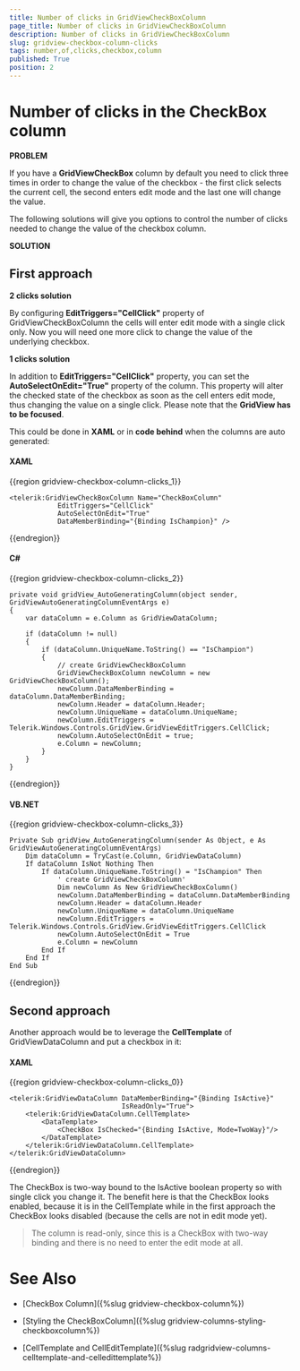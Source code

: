 ```yaml
---
title: Number of clicks in GridViewCheckBoxColumn
page_title: Number of clicks in GridViewCheckBoxColumn
description: Number of clicks in GridViewCheckBoxColumn
slug: gridview-checkbox-column-clicks
tags: number,of,clicks,checkbox,column
published: True
position: 2
---
```


# Number of clicks in the CheckBox column

__PROBLEM__

If you have a __GridViewCheckBox__ column by default you need to click three times in order to change the value of the checkbox - the first click selects the current cell, the second enters edit mode and the last one will change the value.

The following solutions will give you options to control the number of clicks needed to change the value of the checkbox column.

__SOLUTION__

##     First approach

__2 clicks solution__

By configuring __EditTriggers="CellClick"__ property of GridViewCheckBoxColumn the cells will enter edit mode with a single click only. Now you will need one more click to change the value of the underlying checkbox.

__1 clicks solution__

In addition to __EditTriggers="CellClick"__ property, you can set the __AutoSelectOnEdit="True"__ property of the column. This property will alter the checked state of the checkbox as soon as the cell enters edit mode, thus changing the value on a single click. Please note that the __GridView has to be focused__.

This could be done in __XAML__ or in __code behind__ when the columns are auto generated:        

#### __XAML__

{{region gridview-checkbox-column-clicks_1}}

	<telerik:GridViewCheckBoxColumn Name="CheckBoxColumn"
	            EditTriggers="CellClick"
	            AutoSelectOnEdit="True"
	            DataMemberBinding="{Binding IsChampion}" />
{{endregion}}


#### __C#__

{{region gridview-checkbox-column-clicks_2}}

	private void gridView_AutoGeneratingColumn(object sender, GridViewAutoGeneratingColumnEventArgs e)
	{
	    var dataColumn = e.Column as GridViewDataColumn;
	            
	    if (dataColumn != null)
	    {
	        if (dataColumn.UniqueName.ToString() == "IsChampion")
	        {
	            // create GridViewCheckBoxColumn
	            GridViewCheckBoxColumn newColumn = new GridViewCheckBoxColumn();
	            newColumn.DataMemberBinding = dataColumn.DataMemberBinding;
	            newColumn.Header = dataColumn.Header;
	            newColumn.UniqueName = dataColumn.UniqueName;
	            newColumn.EditTriggers = Telerik.Windows.Controls.GridView.GridViewEditTriggers.CellClick;
	            newColumn.AutoSelectOnEdit = true;
	            e.Column = newColumn;
	        }
	    }
	}
{{endregion}}

#### __VB.NET__

{{region gridview-checkbox-column-clicks_3}}

    Private Sub gridView_AutoGeneratingColumn(sender As Object, e As GridViewAutoGeneratingColumnEventArgs)
        Dim dataColumn = TryCast(e.Column, GridViewDataColumn)
        If dataColumn IsNot Nothing Then
            If dataColumn.UniqueName.ToString() = "IsChampion" Then
                ' create GridViewCheckBoxColumn'
                Dim newColumn As New GridViewCheckBoxColumn()
                newColumn.DataMemberBinding = dataColumn.DataMemberBinding
                newColumn.Header = dataColumn.Header
                newColumn.UniqueName = dataColumn.UniqueName
                newColumn.EditTriggers = Telerik.Windows.Controls.GridView.GridViewEditTriggers.CellClick
                newColumn.AutoSelectOnEdit = True
                e.Column = newColumn
            End If
        End If
    End Sub
{{endregion}}

##     Second approach

Another approach would be to leverage the __CellTemplate__ of GridViewDataColumn and put a checkbox in it:

#### __XAML__

{{region gridview-checkbox-column-clicks_0}}

	<telerik:GridViewDataColumn DataMemberBinding="{Binding IsActive}" 
	                            IsReadOnly="True">
	    <telerik:GridViewDataColumn.CellTemplate>
	        <DataTemplate>
	            <CheckBox IsChecked="{Binding IsActive, Mode=TwoWay}"/>
	        </DataTemplate>
	    </telerik:GridViewDataColumn.CellTemplate>
	</telerik:GridViewDataColumn>
{{endregion}}


The CheckBox is two-way bound to the IsActive boolean property so with single click you change it. The benefit here is that the CheckBox looks enabled, because it is in the CellTemplate while in the first approach the CheckBox looks disabled (because the cells are not in edit mode yet). 
>The column is read-only, since this is a CheckBox with two-way binding and there is no need to enter the edit mode at all.

# See Also

 * [CheckBox Column]({%slug gridview-checkbox-column%}) 
 
 * [Styling the CheckBoxColumn]({%slug gridview-columns-styling-checkboxcolumn%})

 * [CellTemplate and CellEditTemplate]({%slug radgridview-columns-celltemplate-and-celledittemplate%})
 

